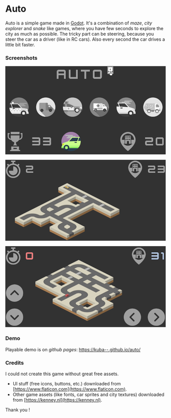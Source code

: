 # Auto

Auto is a simple game made in [Godot](https://godotengine.org).
It's a combination of _maze_, _city explorer_ and _snake_ like games, where you have few seconds to explore the city as much as possible.
The tricky part can be steering, because you steer the car as a driver (like in RC cars). Also every second the car drives a little bit faster.

### Screenshots

![main](screenshots/main.png)

![taxi](screenshots/taxi.png)

![truck](screenshots/truck.png)

### Demo

Playable demo is on _github pages_: [https://kuba--.github.io/auto/](https://kuba--.github.io/auto/)

### Credits

I could not create this game without great free assets.
- UI stuff (free icons, buttons, etc.) downloaded from [https://www.flaticon.com](https://www.flaticon.com).
- Other game assets (like fonts, car sprites and city textures) downloaded from [https://kenney.nl](https://kenney.nl).

Thank you !
